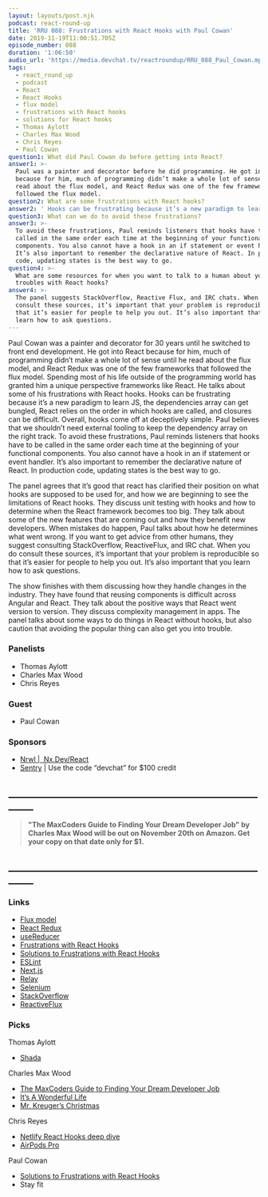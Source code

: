 ```yaml
---
layout: layouts/post.njk
podcast: react-round-up
title: 'RRU 088: Frustrations with React Hooks with Paul Cowan'
date: 2019-11-19T11:00:51.705Z
episode_number: 088
duration: '1:06:50'
audio_url: 'https://media.devchat.tv/reactroundup/RRU_088_Paul_Cowan.mp3'
tags:
  - react_round_up
  - podcast
  - React
  - React Hooks
  - flux model
  - frustrations with React hooks
  - solutions for React hooks
  - Thomas Aylott
  - Charles Max Wood
  - Chris Reyes
  - Paul Cowan
question1: What did Paul Cowan do before getting into React?
answer1: >-
  Paul was a painter and decorator before he did programming. He got into React
  because for him, much of programming didn’t make a whole lot of sense until he
  read about the flux model, and React Redux was one of the few frameworks that
  followed the flux model.
question2: What are some frustrations with React hooks?
answer2: ' Hooks can be frustrating because it’s a new paradigm to learn JS, the dependencies array can get bungled, React relies on the order in which hooks are called, and closures can be difficult.'
question3: What can we do to avoid these frustrations?
answer3: >-
  To avoid these frustrations, Paul reminds listeners that hooks have to be
  called in the same order each time at the beginning of your functional
  components. You also cannot have a hook in an if statement or event handler.
  It’s also important to remember the declarative nature of React. In production
  code, updating states is the best way to go.
question4: >-
  What are some resources for when you want to talk to a human about your
  troubles with React hooks?
answer4: >-
  The panel suggests StackOverflow, Reactive Flux, and IRC chats. When you do
  consult these sources, it’s important that your problem is reproducible so
  that it’s easier for people to help you out. It’s also important that you
  learn how to ask questions.
---
```

Paul Cowan was a painter and decorator for 30 years until he switched to front end development. He got into React because for him, much of programming didn’t make a whole lot of sense until he read about the flux model, and React Redux was one of the few frameworks that followed the flux model. Spending most of his life outside of the programming world has granted him a unique perspective frameworks like React. He talks about some of his frustrations with React hooks. Hooks can be frustrating because it’s a new paradigm to learn JS, the dependencies array can get bungled, React relies on the order in which hooks are called, and closures can be difficult. Overall, hooks come off at deceptively simple. Paul believes that we shouldn’t need external tooling to keep the dependency array on the right track. To avoid these frustrations, Paul reminds listeners that hooks have to be called in the same order each time at the beginning of your functional components. You also cannot have a hook in an if statement or event handler. It’s also important to remember the declarative nature of React. In production code, updating states is the best way to go. 

The panel agrees that it’s good that react has clarified their position on what hooks are supposed to be used for, and how we are beginning to see the limitations of React hooks. They discuss unit testing with hooks and how to determine when the React framework becomes too big. They talk about some of the new features that are coming out and how they benefit new developers. When mistakes do happen, Paul talks about how he determines what went wrong. If you want to get advice from other humans, they suggest consulting StackOverflow, ReactiveFlux, and IRC chat. When you do consult these sources, it’s important that your problem is reproducible so that it’s easier for people to help you out. It’s also important that you learn how to ask questions. 

The show finishes with them discussing how they handle changes in the industry. They have found that reusing components is difficult across Angular and React. They talk about the positive ways that React went version to version. They discuss complexity management in apps. The panel talks about some ways to do things in React without hooks, but also caution that avoiding the popular thing can also get you into trouble. 

### Panelists

- Thomas Aylott 
- Charles Max Wood 
- Chris Reyes 

### Guest

- Paul Cowan 

### Sponsors

- [Nrwl |  Nx.Dev/React](https://nx.dev/react?utm_source=Podcast&utm_medium=Banner&utm_campaign=React%20Roundup&utm_content=Nx) 
- [Sentry](http://sentry.io/) | Use the code “devchat” for $100 credit 

## **\_\_\_\_\_\_\_\_\_\_\_\_\_\_\_\_\_\_\_\_\_\_\_\_\_\_\_\_\_\_\_\_\_\_\_\_\_\_\_\_\_\_\_\_\_\_\_\_\_\_\_\_\_\__**

> **"The MaxCoders Guide to Finding Your Dream Developer Job" by Charles Max Wood will be out on November 20th on Amazon.  Get your copy on that date only for $1.**

## **\_\_\_\_\_\_\_\_\_\_\_\_\_\_\_\_\_\_\_\_\_\_\_\_\_\_\_\_\_\_\_\_\_\_\_\_\_\_\_\_\_\_\_\_\_\_\_\_\_\_\_\_\_\__**

### Links

- [Flux model](https://facebook.github.io/flux/docs/in-depth-overview/) 
- [React Redux](https://react-redux.js.org/) 
- [useReducer](https://medium.com/crowdbotics/how-to-use-usereducer-in-react-hooks-for-performance-optimization-ecafca9e7bf5) 
- [Frustrations with React Hooks](https://blog.logrocket.com/frustrations-with-react-hooks/) 
- [Solutions to Frustrations with React Hooks](https://blog.logrocket.com/solutions-to-frustrations-with-react-hooks/) 
- [ESLint](https://eslint.org/) 
- [Next.js](https://nextjs.org/) 
- [Relay](https://relay.dev/) 
- [Selenium](https://www.seleniumhq.org/) 
- [StackOverflow](https://stackoverflow.com/) 
- [ReactiveFlux](https://projectreactor.io/docs/core/release/api/reactor/core/publisher/Flux.html) 

### Picks

Thomas Aylott

- [Shada](https://en.wikipedia.org/wiki/Shada_(Doctor_Who)) 

Charles Max Wood

- [The MaxCoders Guide to Finding Your Dream Developer Job](https://www.amazon.com/MaxCoders-Guide-Finding-Dream-Developer-ebook/dp/B081MBL5C9/ref=sr_1_1?keywords=The+MaxCoders+Guide+to+Finding+Your+Dream+Developer+Job&qid=1574145265&sr=8-1) 
- [It’s A Wonderful Life](https://www.imdb.com/title/tt0038650/) 
- [Mr. Kreuger’s Christmas](https://www.imdb.com/title/tt0081190/) 

Chris Reyes

- [Netlify React Hooks deep dive](https://www.netlify.com/blog/2019/03/11/deep-dive-how-do-react-hooks-really-work/) 
- [AirPods Pro](https://www.apple.com/airpods-pro/) 

Paul Cowan

- [Solutions to Frustrations with React Hooks](https://blog.logrocket.com/solutions-to-frustrations-with-react-hooks/) 
- Stay fit
